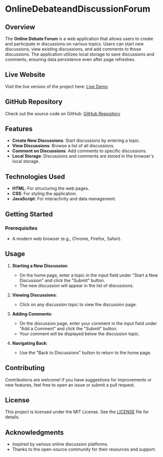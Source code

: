# OnlineDebateandDiscussionForum

## Overview

The **Online Debate Forum** is a web application that allows users to create and participate in discussions on various topics. Users can start new discussions, view existing discussions, and add comments to those discussions. The application utilizes local storage to save discussions and comments, ensuring data persistence even after page refreshes.

## Live Website

Visit the live version of the project here: [Live Demo](https://incomparable-travesseiro-66860c.netlify.app/)

## GitHub Repository

Check out the source code on GitHub: [GitHub Repository](https://github.com/yourusername/debate-forum)

## Features

- **Create New Discussions**: Start discussions by entering a topic.
- **View Discussions**: Browse a list of all discussions.
- **Comment on Discussions**: Add comments to specific discussions.
- **Local Storage**: Discussions and comments are stored in the browser's local storage.

## Technologies Used

- **HTML**: For structuring the web pages.
- **CSS**: For styling the application.
- **JavaScript**: For interactivity and data management.

## Getting Started

### Prerequisites

- A modern web browser (e.g., Chrome, Firefox, Safari).

## Usage

1. **Starting a New Discussion**:
   - On the home page, enter a topic in the input field under "Start a New Discussion" and click the "Submit" button.
   - The new discussion will appear in the list of discussions.

2. **Viewing Discussions**:
   - Click on any discussion topic to view the discussion page.

3. **Adding Comments**:
   - On the discussion page, enter your comment in the input field under "Add a Comment" and click the "Submit" button.
   - Your comment will be displayed below the discussion topic.

4. **Navigating Back**:
   - Use the "Back to Discussions" button to return to the home page.

## Contributing

Contributions are welcome! If you have suggestions for improvements or new features, feel free to open an issue or submit a pull request.

## License

This project is licensed under the MIT License. See the [LICENSE](LICENSE) file for details.

## Acknowledgments

- Inspired by various online discussion platforms.
- Thanks to the open-source community for their resources and support.

